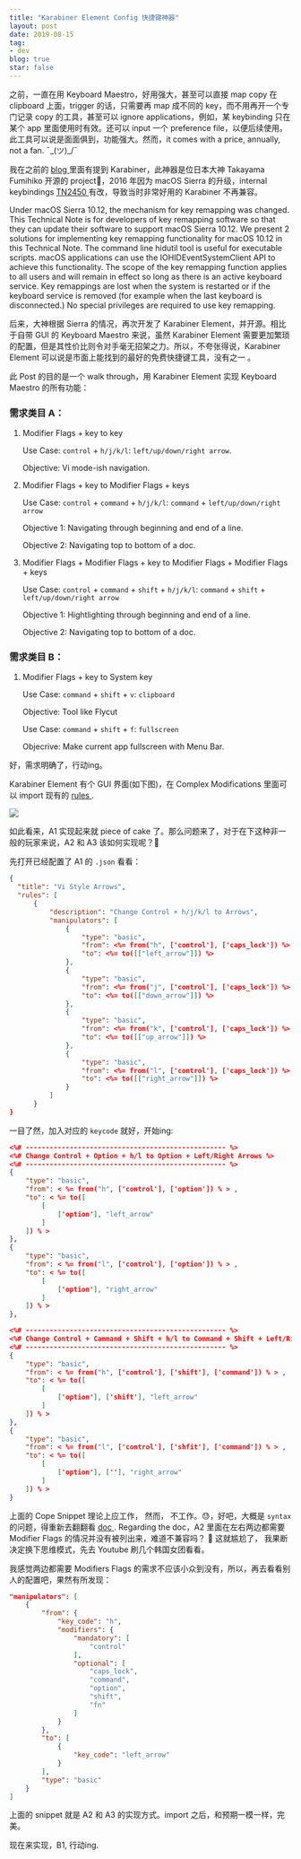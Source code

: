 ```yaml
---
title: "Karabiner Element Config 快捷键神器"
layout: post
date: 2019-08-15
tag:
- dev
blog: true
star: false
---
```


<span class="fl">之</span>前，一直在用 Keyboard Maestro，好用强大，甚至可以直接 map copy 在 clipboard 上面，trigger 的话，只需要再 map 成不同的 key，而不用再开一个专门记录 copy 的工具，甚至可以 ignore applications，例如，某 keybinding 只在某个 app 里面使用时有效。还可以 input 一个 preference file，以便后续使用。此工具可以说是面面俱到，功能强大。然而，it comes with a price, annually, not a fan.  ¯\_(ツ)_/¯

我在之前的 [ blog ](https://cyfyifanchen.com/advanced-keymapping/) 里面有提到 Karabiner，此神器是位日本大神 Takayama Fumihiko 开源的 project:pray:，2016 年因为 macOS Sierra 的升级，internal keybindings [ TN2450 ](https://developer.apple.com/library/archive/technotes/tn2450/_index.html) 有改，导致当时非常好用的 Karabiner 不再兼容。

<div class="message">Under macOS Sierra 10.12, the mechanism for key remapping was changed. This Technical Note is for developers of key remapping software so that they can update their software to support macOS Sierra 10.12. We present 2 solutions for implementing key remapping functionality for macOS 10.12 in this Technical Note. The command line hidutil tool is useful for executable scripts. macOS applications can use the IOHIDEventSystemClient API to achieve this functionality. The scope of the key remapping function applies to all users and will remain in effect so long as there is an active keyboard service. Key remappings are lost when the system is restarted or if the keyboard service is removed (for example when the last keyboard is disconnected.) No special privileges are required to use key remapping.</div>

后来，大神根据 Sierra 的情况，再次开发了 Karabiner Element，并开源。相比于自带 GUI 的 Keyboard Maestro 来说，虽然 Karabiner Element 需要更加繁琐的配置，但是其性价比则令对手毫无招架之力。所以，不夸张得说，Karabiner Element 可以说是市面上能找到的最好的免费快捷键工具，没有之一 。

此 Post 的目的是一个 walk through，用 Karabiner Element 实现 Keyboard Maestro 的所有功能：

### 需求类目 A：

1. Modifier Flags + key to key

   Use Case: `control` + `h/j/k/l`: `left/up/down/right arrow`.

   Objective: Vi mode-ish navigation.

2. Modifier Flags + key to Modifier Flags + keys

   Use Case: `control` + `command` + `h/j/k/l`: `command` + `left/up/down/right arrow`

    Objective 1: Navigating through beginning and end of a line.

    Objective 2: Navigating top to bottom of a doc.

3. Modifier Flags + Modifier Flags + key to Modifier Flags + Modifier Flags + keys

   Use Case: `control` + `command` + `shift` + `h/j/k/l`: `command` + `shift` + `left/up/down/right arrow`

    Objective 1: Hightlighting through beginning and end of a line.

    Objective 2: Navigating top to bottom of a doc.

### 需求类目 B：

1. Modifier Flags + key to System key

   Use Case: `command` + `shift` + `v`: `clipboard`

   Objective: Tool like Flycut

   Use Case: `command` + `shift` + `f`: `fullscreen`

   Objecrive: Make current app fullscreen with Menu Bar.

好，需求明确了，行动ing。

Karabiner Element 有个 GUI 界面(如下图)，在 Complex Modifications 里面可以 import 现有的 [ rules ](https://pqrs.org/osx/karabiner/complex_modifications/).

<img src="/assets/images/karabiner.jpg">

如此看来，A1 实现起来就 piece of cake 了。那么问题来了，对于在下这种非一般的玩家来说，A2 和 A3 该如何实现呢？:thinking:

先打开已经配置了 A1 的 `.json` 看看：

```json
{
  "title": "Vi Style Arrows",
  "rules": [
      {
          "description": "Change Control + h/j/k/l to Arrows",
          "manipulators": [
              {
                  "type": "basic",
                  "from": <%= from("h", ['control'], ['caps_lock']) %>,
                  "to": <%= to([["left_arrow"]]) %>
              },
              {
                  "type": "basic",
                  "from": <%= from("j", ['control'], ['caps_lock']) %>,
                  "to": <%= to([["down_arrow"]]) %>
              },
              {
                  "type": "basic",
                  "from": <%= from("k", ['control'], ['caps_lock']) %>,
                  "to": <%= to([["up_arrow"]]) %>
              },
              {
                  "type": "basic",
                  "from": <%= from("l", ['control'], ['caps_lock']) %>,
                  "to": <%= to([["right_arrow"]]) %>
              }
          ]
      }
}
```

一目了然，加入对应的 `keycode` 就好，开始ing:

```json
<%# -------------------------------------------------- %>
<%# Change Control + Option + h/l to Option + Left/Right Arrows %>
<%# -------------------------------------------------- %>
{
    "type": "basic",
    "from": < %= from("h", ['control'], ['option']) % > ,
    "to": < %= to([
        [
            ['option'], "left_arrow"
        ]
    ]) % >
},
{
    "type": "basic",
    "from": < %= from("l", ['control'], ['option']) % > ,
    "to": < %= to([
        [
            ['option'], "right_arrow"
        ]
    ]) % >
},

<%# -------------------------------------------------- %>
<%# Change Control + Cammand + Shift + h/l to Command + Shift + Left/Right Arrows %>
<%# -------------------------------------------------- %>
{
    "type": "basic",
    "from": < %= from("h", ['control'], ['shift'], ['command']) % > ,
    "to": < %= to([
        [
            ['option'], ['shift'], "left_arrow"
        ]
    ]) % >
},
{
    "type": "basic",
    "from": < %= from("l", ['control'], ['shfit'], ['command']) % > ,
    "to": < %= to([
        [
            ['option'], [''], "right_arrow"
        ]
    ]) % >
}
```

上面的 Cope Snippet 理论上应工作， 然而， 不工作。:sweat:，好吧，大概是 `syntax` 的问题，得重新去翻翻看 [ doc ](https://pqrs.org/osx/karabiner/document.html#configuration-complex-modifications). Regarding the doc，A2 里面在左右两边都需要 Modifier Flags 的情况并没有被列出来，难道不兼容吗？ :thinking: 这就尴尬了，
我果断决定换下思维模式，先去 Youtube 刷几个韩国女团看看。

我感觉两边都需要 Modifiers Flags 的需求不应该小众到没有，所以，再去看看别人的配置吧，果然有所发现：

```json
"manipulators": [
    {
        "from": {
            "key_code": "h",
            "modifiers": {
                "mandatory": [
                    "control"
                ],
                "optional": [
                    "caps_lock",
                    "command",
                    "option",
                    "shift",
                    "fn"
                ]
            }
        },
        "to": [
            {
                "key_code": "left_arrow"
            }
        ],
        "type": "basic"
    }
]
```

上面的 snippet 就是 A2 和 A3 的实现方式。import 之后，和预期一模一样，完美。

现在来实现，B1, 行动ing.